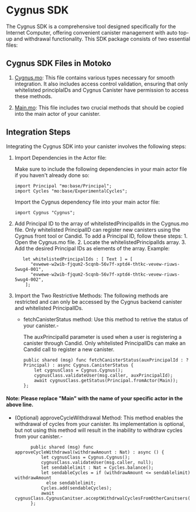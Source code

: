 # Cygnus SDK

The Cygnus SDK is a comprehensive tool designed specifically for the Internet Computer, offering convenient canister management with auto top-up and withdrawal functionality. This SDK package consists of two essential files:

## Cygnus SDK Files in Motoko

1. [Cygnus.mo](https://github.com/CygnusIC/SDK/blob/main/motoko/Cygnus.mo "Cygnus.mo"): This file contains various types necessary for smooth integration. It also includes access control validation, ensuring that only whitelisted principlaIDs and Cygnus Canister have permission to access these methods.

2. [Main.mo](https://github.com/CygnusIC/SDK/blob/main/motoko/Actor.mo "Actor.mo"): This file includes two crucial methods that should be copied into the main actor of your canister.

## Integration Steps

Integrating the Cygnus SDK into your canister involves the following steps:

1. Import Dependencies in the Actor file:

   Make sure to include the following dependencies in your main actor file if you haven't already done so:

   ```motoko
   import Principal "mo:base/Principal";
   import Cycles "mo:base/ExperimentalCycles";
   ```

   Import the Cygnus dependency file into your main actor file:

   ```motoko
   import Cygnus "Cygnus";
   ```

2. Add Principal ID to the array of whitelistedPrincipalIds in the Cygnus.mo file.
   Only whitelisted PrincipalID can register new canisters using the Cygnus front tool or Candid.
   To add a Principal ID, follow these steps: 1. Open the Cygnus.mo file. 2. Locate the whitelistedPrincipalIds array. 3. Add the desired Principal IDs as elements of the array.
   Example:

   ```motoko
      let whitelistedPrincipalIds : [ Text ] = [
         "evwewe-w2wib-fjqum2-5cqnb-56v7f-xptd4-thtkc-vevew-riuws-5wug4-001",
         "evwewe-w2wib-fjqum2-5cqnb-56v7f-xptd4-thtkc-vevew-riuws-5wug4-002",
       ];
   ```

3. Import the Two Restrictive Methods:
   The following methods are restricted and can only be accessed by the Cygnus backend canister and whitelisted PrincipalIDs.

   - fetchCanisterStatus method: Use this method to retrive the status of your canister.-

     The auxPrincipalId parameter is used when a user is registering a canister through Candid. Only whitelisted PrincipalIDs can make an Candid call to register a new canister.

     ```motoko
     public shared (msg) func fetchCanisterStatus(auxPrincipalId : ?Principal) : async Cygnus.CanisterStatus {
         let cygnusClass = Cygnus.Cygnus();
         cygnusClass.validateUser(msg.caller, auxPrincipalId);
         await cygnusClass.getStatus(Principal.fromActor(Main));
     };
     ```

#### Note: Please replace "Main" with the name of your specific actor in the above line.

- (Optional) approveCycleWithdrawal Method: This method enables the withdrawal of cycles from your canister. Its implementation is optional, but not using this method will result in the inability to withdraw cycles from your canister.-
  ```motoko
        public shared (msg) func approveCycleWithdrawal(withdrawAmount : Nat) : async () {
            let cygnusClass = Cygnus.Cygnus();
            cygnusClass.validateUser(msg.caller, null);
            let sendablelimit : Nat = Cycles.balance();
            let sendableCycles = if (withdrawAmount <= sendablelimit) withdrawAmount
              else sendablelimit;
            Cycles.add(sendableCycles);
            await cygnusClass.CygnusCanitser.acceptWithdrwalCyclesFromOtherCanitsers();
        };
  ```

